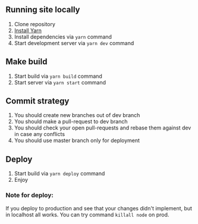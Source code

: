 ## Running site locally

1. Clone repository
2. [Install Yarn](https://yarnpkg.com/en/docs/install)
3. Install dependencies via `yarn` command
4. Start development server via `yarn dev` command

## Make build

1. Start build via `yarn build` command
2. Start server via `yarn start` command

## Commit strategy

1. You should create new branches out of dev branch
2. You should make a pull-request to dev branch
3. You should check your open pull-requests and rebase them against dev in case any conflicts
4. You should use master branch only for deployment

## Deploy

1. Start build via `yarn deploy` command
2. Enjoy

### Note for deploy:
If you deploy to production and see that your changes didn't implement, but in localhost all works. You can try command `killall node` on prod.
